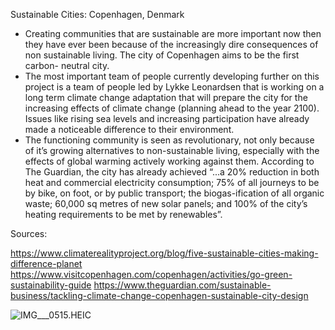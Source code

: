 Sustainable Cities: Copenhagen, Denmark 

- Creating communities that are sustainable are more important now then they have ever been because of the increasingly dire consequences of non sustainable living. The city of Copenhagen aims to be the first carbon- neutral city.
- The most important team of people currently developing further on this project is a team of people led by Lykke Leonardsen that is working on a long term climate change adaptation that will prepare the city for the increasing effects of climate change (planning ahead to the year 2100). Issues like rising sea levels and increasing participation have already made a noticeable difference to their environment.
-  The functioning community is seen as revolutionary, not only because of it’s growing alternatives to non-sustainable living, especially with the effects of global warming actively working against them. According to The Guardian, the city has already achieved “...a 20% reduction in both heat and commercial electricity consumption; 75% of all journeys to be by bike, on foot, or by public transport; the biogas-ification of all organic waste; 60,000 sq metres of new solar panels; and 100% of the city’s heating requirements to be met by renewables”.

Sources:

https://www.climaterealityproject.org/blog/five-sustainable-cities-making-difference-planet
https://www.visitcopenhagen.com/copenhagen/activities/go-green-sustainability-guide
https://www.theguardian.com/sustainable-business/tackling-climate-change-copenhagen-sustainable-city-design

![IMG___0515.HEIC]({{site.baseurl}}/IMG_0515.HEIC)

